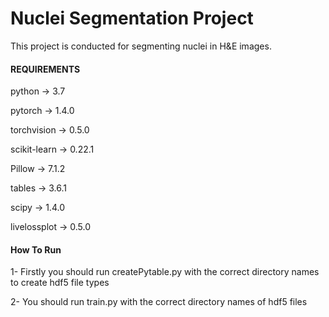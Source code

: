 # Nuclei Segmentation Project

This project is conducted for segmenting nuclei in H&E images. 


#### REQUIREMENTS

python -> 3.7

pytorch -> 1.4.0 

torchvision -> 0.5.0

scikit-learn -> 0.22.1

Pillow -> 7.1.2

tables -> 3.6.1

scipy -> 1.4.0

livelossplot -> 0.5.0

#### How To Run

1- Firstly you should run createPytable.py with the correct directory names to create hdf5 file types

2- You should run train.py with the correct directory names of hdf5 files 
